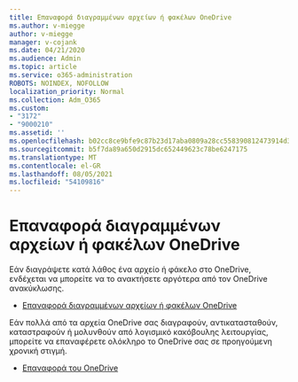 ```yaml
---
title: Επαναφορά διαγραμμένων αρχείων ή φακέλων OneDrive
ms.author: v-miegge
author: v-miegge
manager: v-cojank
ms.date: 04/21/2020
ms.audience: Admin
ms.topic: article
ms.service: o365-administration
ROBOTS: NOINDEX, NOFOLLOW
localization_priority: Normal
ms.collection: Adm_O365
ms.custom:
- "3172"
- "9000210"
ms.assetid: ''
ms.openlocfilehash: b02cc8ce9bfe9c87b23d17aba0809a28cc558390812473914d378d60ea30a660
ms.sourcegitcommit: b5f7da89a650d2915dc652449623c78be6247175
ms.translationtype: MT
ms.contentlocale: el-GR
ms.lasthandoff: 08/05/2021
ms.locfileid: "54109816"
---
```

# <a name="restore-deleted-files-or-folders-in-onedrive"></a>Επαναφορά διαγραμμένων αρχείων ή φακέλων OneDrive

Εάν διαγράψετε κατά λάθος ένα αρχείο ή φάκελο στο OneDrive, ενδέχεται να μπορείτε να το ανακτήσετε αργότερα από τον OneDrive ανακύκλωσης.

* [Επαναφορά διαγραμμένων αρχείων ή φακέλων OneDrive](https://support.office.com/article/restore-deleted-files-or-folders-in-onedrive-949ada80-0026-4db3-a953-c99083e6a84f)

Εάν πολλά από τα αρχεία OneDrive σας διαγραφούν, αντικατασταθούν, καταστραφούν ή μολυνθούν από λογισμικό κακόβουλης λειτουργίας, μπορείτε να επαναφέρετε ολόκληρο το OneDrive σας σε προηγούμενη χρονική στιγμή.

* [Επαναφορά του OneDrive](https://support.office.com/article/Restore-your-OneDrive-fa231298-759d-41cf-bcd0-25ac53eb8a15)
